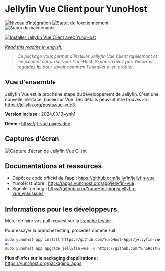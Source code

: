 <!--
N.B.: This README was automatically generated by https://github.com/YunoHost/apps/tree/master/tools/readme_generator
It shall NOT be edited by hand.
-->

# Jellyfin Vue Client pour YunoHost

[![Niveau d’intégration](https://dash.yunohost.org/integration/jellyfin-vue.svg)](https://dash.yunohost.org/appci/app/jellyfin-vue) ![Statut du fonctionnement](https://ci-apps.yunohost.org/ci/badges/jellyfin-vue.status.svg) ![Statut de maintenance](https://ci-apps.yunohost.org/ci/badges/jellyfin-vue.maintain.svg)

[![Installer Jellyfin Vue Client avec YunoHost](https://install-app.yunohost.org/install-with-yunohost.svg)](https://install-app.yunohost.org/?app=jellyfin-vue)

*[Read this readme in english.](./README.md)*

> *Ce package vous permet d’installer Jellyfin Vue Client rapidement et simplement sur un serveur YunoHost.
Si vous n’avez pas YunoHost, regardez [ici](https://yunohost.org/#/install) pour savoir comment l’installer et en profiter.*

## Vue d’ensemble

Jellyfin Vue est la prochaine étape du développement de Jellyfin. C'est une nouvelle interface, basée sur Vue. Des détails peuvent être trouvés ici : https://jellyfin.org/posts/vue-vue3.

**Version incluse :** 2024.03.19~ynh1

**Démo :** <https://jf-vue.pages.dev>

## Captures d’écran

![Capture d’écran de Jellyfin Vue Client](./doc/screenshots/jellyfin-vue-homepage-2023-04.jpg)

## Documentations et ressources

- Dépôt de code officiel de l’app : <https://github.com/jellyfin/jellyfin-vue>
- YunoHost Store : <https://apps.yunohost.org/app/jellyfin-vue>
- Signaler un bug : <https://github.com/YunoHost-Apps/jellyfin-vue_ynh/issues>

## Informations pour les développeurs

Merci de faire vos pull request sur la [branche testing](https://github.com/YunoHost-Apps/jellyfin-vue_ynh/tree/testing).

Pour essayer la branche testing, procédez comme suit.

```bash
sudo yunohost app install https://github.com/YunoHost-Apps/jellyfin-vue_ynh/tree/testing --debug
ou
sudo yunohost app upgrade jellyfin-vue -u https://github.com/YunoHost-Apps/jellyfin-vue_ynh/tree/testing --debug
```

**Plus d’infos sur le packaging d’applications :** <https://yunohost.org/packaging_apps>
